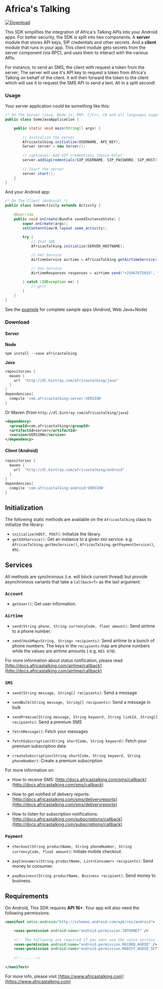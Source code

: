 # Africa's Talking

[ ![Download](https://api.bintray.com/packages/africastalking/android/com.africastalking/images/download.svg) ](https://bintray.com/africastalking/android/com.africastalking/_latestVersion)

This SDK simplifies the integration of Africa's Talking APIs into your Android apps. For better security,
the SDK is split into two components: A **server** module that stores API keys, SIP credentials and other secrets.
And a **client** module that runs in your app. This client module gets secrets from the server component (via RPC), and uses them to interact with the various APIs.

For instance, to send an SMS, the client with request a token from the server; The server will use it's API key to request a token from Africa's Talking on behalf of the client. It will then forward the token to the client which will use it to request the SMS API to send a text. All in a split second!


### Usage

Your server application could be something like this:

```java
/* On The Server (Java, Node.js, PHP, C/C++, C# and all languages supported by gRPC.) */
public class SomeJavaApplication {

    public static void main(String[] args) {
    
        // Initialize the server
        Africastalking.initialize(USERNAME, API_KEY);
        Server server = new Server();
        
        // (optional) Add SIP credentials (Voice Only)
        server.addSipCredentials(SIP_USERNAME, SIP_PASSWORD, SIP_HOST);
        
        // Start the server
        server.start();
    }
}
```

And your Android app:

```java
/* On The Client (Android) */
public class SomeActivity extends Activity {
    
    @Override
    public void onCreate(Bundle savedInstanceState) {
        super.onCreate(args);
        setContentView(R.layout.some_activity);
        
        try {
            // Init SDK
            AfricasTalking.initialize(SERVER_HOSTNAME);

            // Get Service
            AirtimeService airtime = AfricasTalking.getAirtimeService();

            // Use Service
            AirtimeResponses responses = airtime.send("+25467675655", "KES", 100);
        
        } catch (IOException ex) {
            // grrr
        }
    }
}
```

See the [example](./example) for complete sample apps (Android, Web Java+Node)

### Download

#### Server

**Node**

```shell
npm install --save africastalking
```

**Java**
```groovy
repositories {
  maven {
    url  "http://dl.bintray.com/africastalking/java"
  }
}
dependencies{
  compile 'com.africastalking:server:VERSION'
}
```

Or Maven (from `http://dl.bintray.com/africastalking/java`)

```xml
<dependency>
  <groupId>com.africastalking</groupId>
  <artifactId>server</artifactId>
  <version>VERSION</version>
</dependency>
```


#### Client (Android)
```groovy
repositories {
  maven {
    url  "http://dl.bintray.com/africastalking/android"
  }
}
dependencies{
  compile 'com.africastalking:android:VERSION'
}
```



## Initialization
The following static methods are available on the `AfricasTalking` class to initialize the library:

- `initialize(HOST, POST)`: Initialize the library.
- `getXXXService()`: Get an instance to a given `XXX` service. e.g. `AfricasTalking.getSmsService()`, `AfricasTalking.getPaymentService()`, etc.


## Services

All methods are synchronous (i.e. will block current thread) but provide asynchronous variants that take a `Callback<T>` as the last argument.

### `Account`
- `getUser()`: Get user information.

### `Airtime`

- `send(String phone, String currencyCode, float amount)`: Send airtime to a phone number.

- `send(HashMap<String, String> recipients)`: Send airtime to a bunch of phone numbers. The keys in the `recipients` map are phone numbers while the values are airtime amounts ( e.g. `KES 678`).

For more information about status notification, please read [http://docs.africastalking.com/airtime/callback](http://docs.africastalking.com/airtime/callback)

### `SMS`

- `send(String message, String[] recipients)`: Send a message

- `sendBulk(String message, String[] recipients)`: Send a message in bulk

- `sendPremium(String message, String keyword, String linkId, String[] recipients)`: Send a premium SMS

- `fetchMessage()`: Fetch your messages

- `fetchSubscription(String shortCode, String keyword)`: Fetch your premium subscription data

- `createSubscription(String shortCode, String keyword, String phoneNumber)`: Create a premium subscription

For more information on: 

- How to receive SMS: [http://docs.africastalking.com/sms/callback](http://docs.africastalking.com/sms/callback)

- How to get notified of delivery reports: [http://docs.africastalking.com/sms/deliveryreports](http://docs.africastalking.com/sms/deliveryreports)

- How to listen for subscription notifications: [http://docs.africastalking.com/subscriptions/callback](http://docs.africastalking.com/subscriptions/callback)

### `Payment`

- `checkout(String productName, String phoneNumber, String currencyCode, float amount)`: Initiate mobile checkout.

- `payConsumers(String productName, List<Consumer> recipients)`: Send money to consumer. 

- `payBusiness(String productName, Business recipient)`: Send money to business.


## Requirements

On Android, This SDK requires **API 16+**. Your app will also need the following permissions:

```xml
<manifest xmlns:android="http://schemas.android.com/apk/res/android">

    <uses-permission android:name="android.permission.INTERNET" />
    
    <!-- The following are required if you want use the voice service -->
    <uses-permission android:name="android.permission.RECORD_AUDIO" />
    <uses-permission android:name="android.permission.MODIFY_AUDIO_SETTINGS" />
    
    <!-- ... -->
    
</manifest>
```

For more info, please visit [https://www.africastalking.com](https://www.africastalking.com)
